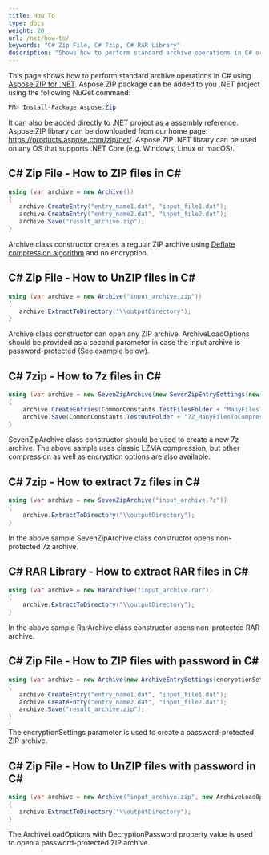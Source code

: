 ```yaml
---
title: How To
type: docs
weight: 20
url: /net/how-to/
keywords: "C# Zip File, C# 7zip, C# RAR Library"
description: "Shows how to perform standard archive operations in C# or .NET e.g. zip file in C#, unzip file in C# etc."
---
```


This page shows how to perform standard archive operations in C# using [Aspose.ZIP for .NET](https://www.nuget.org/packages/Aspose.Zip/).
Aspose.ZIP package can be added to you .NET project using the following NuGet command:
```csharp
PM> Install-Package Aspose.Zip
```

It can also be added directly to .NET project as a assembly reference. Aspose.ZIP library can be downloaded from our home page: https://products.aspose.com/zip/net/.
Aspose.ZIP .NET library can be used on any OS that supports .NET Core (e.g. Windows, Linux or macOS).
## **C# Zip File - How to ZIP files in C#**
```csharp
using (var archive = new Archive())
{
   archive.CreateEntry("entry_name1.dat", "input_file1.dat");
   archive.CreateEntry("entry_name2.dat", "input_file2.dat");
   archive.Save("result_archive.zip");
}
```
Archive class constructor creates a regular ZIP archive using [Deflate compression algorithm](https://en.wikipedia.org/wiki/Deflate) and no encryption.
## **C# Zip File - How to UnZIP files in C#**
```csharp
using (var archive = new Archive("input_archive.zip"))
{
   archive.ExtractToDirectory("\\outputDirectory");
}
```
Archive class constructor can open any ZIP archive. ArchiveLoadOptions should be provided as a second parameter in case the input archive is password-protected (See example below).
## **C# 7zip - How to 7z files in C#**
```csharp
using (var archive = new SevenZipArchive(new SevenZipEntrySettings(new SevenZipLZMACompressionSettings())))
{
	archive.CreateEntries(CommonConstants.TestFilesFolder + "ManyFilesToCompress");
	archive.Save(CommonConstants.TestOutFolder + "7Z_ManyFilesToCompress.7z");
}
```
SevenZipArchive class constructor should be used to create a new 7z archive. The above sample uses classic LZMA compression, but other compression as well as encryption options are also available.
## **C# 7zip - How to extract 7z files in C#**
```csharp
using (var archive = new SevenZipArchive("input_archive.7z"))
{
	archive.ExtractToDirectory("\\outputDirectory");
}
```
In the above sample SevenZipArchive class constructor opens non-protected 7z archive.
## **C# RAR Library - How to extract RAR files in C#**
```csharp
using (var archive = new RarArchive("input_archive.rar"))
{
	archive.ExtractToDirectory("\\outputDirectory");
}
```
In the above sample RarArchive class constructor opens non-protected RAR archive.
## **C# Zip File - How to ZIP files with password in C#**
```csharp
using (var archive = new Archive(new ArchiveEntrySettings(encryptionSettings: new TraditionalEncryptionSettings("pass"))))
{
   archive.CreateEntry("entry_name1.dat", "input_file1.dat");
   archive.CreateEntry("entry_name2.dat", "input_file2.dat");
   archive.Save("result_archive.zip");
}
```
The encryptionSettings parameter is used to create a password-protected ZIP archive.
## **C# Zip File - How to UnZIP files with password in C#**
```csharp
using (var archive = new Archive("input_archive.zip", new ArchiveLoadOptions{DecryptionPassword = "pass"}))
{
   archive.ExtractToDirectory("\\outputDirectory");
}
```
The ArchiveLoadOptions with DecryptionPassword property value is used to open a password-protected ZIP archive.
